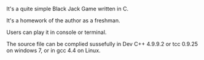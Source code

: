 It's a quite simple Black Jack Game written in C.

It's a homework of the author as a freshman.

Users can play it in console or terminal.

The source file can be complied sussefully in Dev C++ 4.9.9.2 or tcc 0.9.25 on windows 7, or in gcc 4.4 on Linux.


